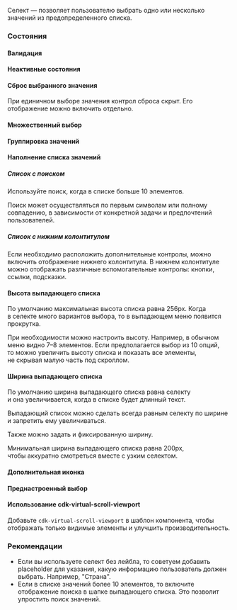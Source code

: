 Селект — позволяет пользователю выбрать одно или несколько значений из предопределенного списка.

<!-- example(select-overview) -->

### Состояния

#### Валидация

<!-- example(select-validation) -->

#### Неактивные состояния

<!-- example(select-disabled) -->

#### Сброс выбранного значения

При единичном выборе значения контрол сброса скрыт. Его отображение можно включить отдельно.

<!-- example(select-cleaner) -->

#### Множественный выбор

<!-- example(select-multiple) -->

#### Группировка значений

<!-- example(select-groups) -->

#### Наполнение списка значений

##### Список с поиском

Используйте поиск, когда в списке больше 10 элементов.

Поиск может осуществляться по первым символам или полному совпадению, в зависимости от конкретной задачи и предпочтений пользователей.

<!-- example(select-search) -->

##### Список с нижним колонтитулом

Если необходимо расположить дополнительные контролы, можно включить отображение нижнего колонтитула. В нижнем колонтитуле можно отображать различные вспомогательные контролы: кнопки, ссылки, подсказки.

<!-- example(select-footer) -->

#### Высота выпадающего списка

По умолчанию максимальная высота спиcка равна 256px. Когда в селекте много вариантов выбора, то в выпадающем меню появится прокрутка.

При необходимости можно настроить высоту. Например, в обычном меню видно 7–8 элементов. Если предполагается выбор из 10 опций, то можно увеличить высоту списка и показать все элементы, не скрывая малую часть под скроллом.

<!-- example(select-height) -->

#### Ширина выпадающего списка

По умолчанию ширина выпадающего списка равна селекту и она увеличивается, когда в списке будет длинный текст.

<!-- example(select-width) -->

Выпадающий список можно сделать всегда равным селекту по ширине и запретить ему увеличиваться.

<!-- example(select-width-max) -->

Также можно задать и фиксированную ширину.

<!-- example(select-width-fixed) -->

Минимальная ширина выпадающего списка равна 200px, чтобы аккуратно смотреться вместе с узким селектом.

<!-- example(select-width-min) -->

#### Дополнительная иконка

<!-- example(select-icon) -->

#### Преднастроенный выбор

<!-- example(select-prioritized-selected) -->

#### Использование cdk-virtual-scroll-viewport

Добавьте `cdk-virtual-scroll-viewport` в шаблон компонента, чтобы отображать только видимые элементы и улучшить производительность.

<!-- example(select-virtual-scroll) -->

### Рекомендации

-   Если вы используете селект без лейбла, то советуем добавить placeholder для указания, какую информацию пользователь должен выбрать. Например, "Страна".
-   Если в списке значений более 10 элементов, то включите отображение поиска в шапке выпадающего списка. Это позволит упростить поиск значений.
